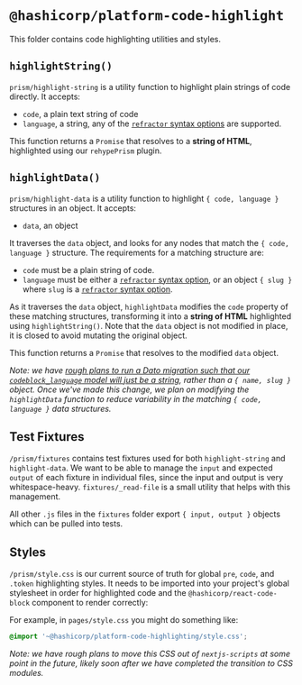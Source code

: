 # `@hashicorp/platform-code-highlight`

This folder contains code highlighting utilities and styles.

## `highlightString()`

`prism/highlight-string` is a utility function to highlight plain strings of code directly. It accepts:

- `code`, a plain text string of code
- `language`, a string, any of the [`refractor` syntax options](https://github.com/wooorm/refractor#syntaxes) are supported.

This function returns a `Promise` that resolves to a **string of HTML**, highlighted using our `rehypePrism` plugin.

## `highlightData()`

`prism/highlight-data` is a utility function to highlight `{ code, language }` structures in an object. It accepts:

- `data`, an object

It traverses the `data` object, and looks for any nodes that match the `{ code, language }` structure. The requirements for a matching structure are:

- `code` must be a plain string of code.
- `language` must be either a [`refractor` syntax option](https://github.com/wooorm/refractor#syntaxes), or an object `{ slug }` where `slug` is a [`refractor` syntax option](https://github.com/wooorm/refractor#syntaxes).

As it traverses the `data` object, `highlightData` modifies the `code` property of these matching structures, transforming it into a **string of HTML** highlighted using `highlightString()`. Note that the `data` object is not modified in place, it is closed to avoid mutating the original object.

This function returns a `Promise` that resolves to the modified `data` object.

_Note: we have [rough plans to run a Dato migration such that our `codeblock_language` model will just be a string](https://app.asana.com/0/1100423001970639/1199552303963347/f), rather than a `{ name, slug }` object. Once we've made this change, we plan on modifying the `highlightData` function to reduce variability in the matching `{ code, language }` data structures._

## Test Fixtures

`/prism/fixtures` contains test fixtures used for both `highlight-string` and `highlight-data`. We want to be able to manage the `input` and expected `output` of each fixture in individual files, since the input and output is very whitespace-heavy. `fixtures/_read-file` is a small utility that helps with this management.

All other `.js` files in the `fixtures` folder export `{ input, output }` objects which can be pulled into tests.

## Styles

`/prism/style.css` is our current source of truth for global `pre`, `code`, and `.token` highlighting styles. It needs to be imported into your project's global stylesheet in order for highlighted code and the `@hashicorp/react-code-block` component to render correctly:

For example, in `pages/style.css` you might do something like:

```css
@import '~@hashicorp/platform-code-highlighting/style.css';
```

_Note: we have rough plans to move this CSS out of `nextjs-scripts` at some point in the future, likely soon after we have completed the transition to CSS modules._
